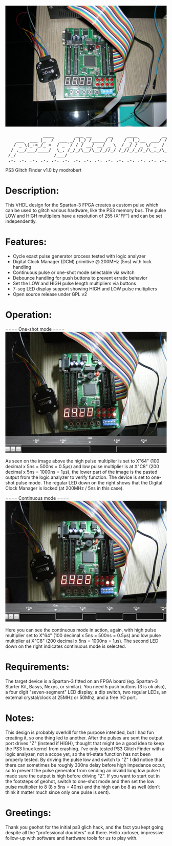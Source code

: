 ![PS3_Glitch_Finder](https://raw.githubusercontent.com/modrobert/ps3_glitch_finder/master/ps3_glitch_finder_setup.jpg)
<pre>
              ____        ___ __      __     ____         __
    ___  ___ |_  /  ___ _/ (_) /_____/ /    / _(_)__  ___/ /__ ____
   / _ \(_-<_/_ <  / _ `/ / / __/ __/ _ \  / _/ / _ \/ _  / -_) __/
  / .__/___/____/  \_, /_/_/\__/\__/_//_/ /_//_/_//_/\_,_/\__/_/
 /_/              /___/          
_.-._.-._.-._.-._.-._.-._.-._.-._.-._.-._.-._.-._.-._.-._.-._.-._.-._.-._.-._
</pre>

PS3 Glitch Finder v1.0 by modrobert

Description:
============
This VHDL design for the Spartan-3 FPGA creates a custom pulse which can be 
used to glitch various hardware, like the PS3 memory bus. The pulse LOW and
HIGH multipliers have a resolution of 255 (X"FF") and can be set independently.

Features:
=========
* Cycle exaxt pulse generator process tested with logic analyzer
* Digital Clock Manager (DCM) primitive @ 200MHz (5ns) with lock handling
* Continuous pulse or one-shot mode selectable via switch
* Debounce handling for push buttons to prevent erratic behavior
* Set the LOW and HIGH pulse length multipliers via buttons
* 7-seg LED display support showing HIGH and LOW pulse multipliers
* Open source release under GPL v2

Operation:
==========
==== One-shot mode ====
![One-shot mode](https://raw.githubusercontent.com/modrobert/ps3_glitch_finder/master/ps3_glitch_finder_one_shot_pulse.jpg)

As seen on the image above the high pulse multiplier is set to X"64" (100 decimal x 5ns = 500ns = 0.5µs) and low pulse multiplier is at X"C8" (200 decimal x 5ns = 1000ns = 1µs), the lower part of the image is the pasted output from the logic analyzer to verify function. The device is set to one-shot pulse mode. The regular LED down on the right shows that the Digital Clock Manager is locked (at 200MHz / 5ns in this case).

==== Continuous mode ====
![Continuous mode](https://raw.githubusercontent.com/modrobert/ps3_glitch_finder/master/ps3_glitch_finder_continous_pulse.jpg)

Here you can see the continuous mode in action, again, with high pulse multiplier set to X"64" (100 decimal x 5ns = 500ns = 0.5µs) and low pulse multiplier at X"C8" (200 decimal x 5ns = 1000ns = 1µs). The second LED down on the right indicates continuous mode is selected. 

Requirements:
=============
The target device is a Spartan-3 fitted on an FPGA board (eg. Spartan-3 Starter
Kit, Basys, Nexys, or similar). You need 5 push buttons (3 is ok also), a four 
digit "seven-segment" LED display, a dip switch, two regular LEDs, an external
crystal/clock at 25MHz or 50Mhz, and a free I/O port.

Notes:
======
This design is probably overkill for the purpose intended, but I had fun 
creating it, so one thing led to another. After the pulses are sent the
output port drives "Z" (instead if HIGH), thought that might be a good idea
to keep the PS3 linux kernel from crashing. I've only tested PS3 Glitch Finder
with a logic analyzer, not a scope yet, so the tri-state function has not been
properly tested. By driving the pulse low and switch to "Z" I did notice that
there can sometimes be roughly 300ns delay before high impedance occur, so to
prevent the pulse generator from sending an invalid long low pulse I made sure
the output is high before driving "Z". If you want to start out in the
footsteps of geohot, switch to one-shot mode and then set the low pulse
multiplier to 8 (8 x 5ns = 40ns) and the high can be 8 as well (don't think it
matter much since only one pulse is sent).

Greetings:
==========
Thank you geohot for the initial ps3 glich hack, and the fact you kept going
despite all the "professional doubters" out there. Hello xorloser, impressive
follow-up with software and hardware tools for us to play with.

